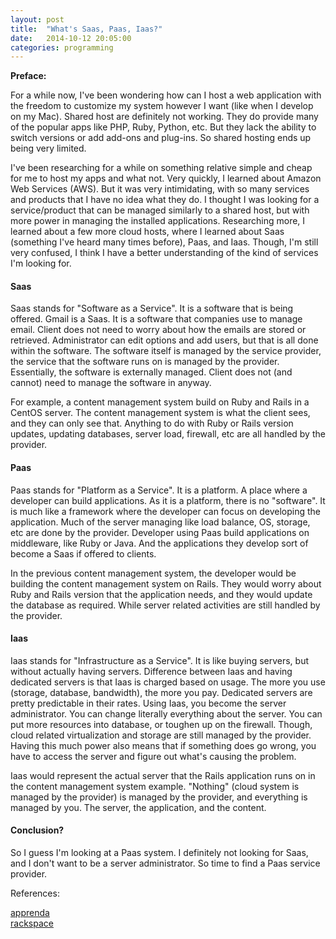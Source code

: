 ```yaml
---
layout: post
title:  "What's Saas, Paas, Iaas?"
date:   2014-10-12 20:05:00
categories: programming
---
```


**Preface:**

For a while now, I've been wondering how can I host a web application with the freedom to customize my system however I want (like when I develop on my Mac). Shared host are definitely not working. They do provide many of the popular apps like PHP, Ruby, Python, etc. But they lack the ability to switch versions or add add-ons and plug-ins. So shared hosting ends up being very limited.

I've been researching for a while on something relative simple and cheap for me to host my apps and what not. Very quickly, I learned about Amazon Web Services (AWS). But it was very intimidating, with so many services and products that I have no idea what they do. I thought I was looking for a service/product that can be managed similarly to a shared host, but with more power in managing the installed applications. Researching more, I learned about a few more cloud hosts, where I learned about Saas (something I've heard many times before), Paas, and Iaas. Though, I'm still very confused, I think I have a better understanding of the kind of services I'm looking for.

#### Saas ####

Saas stands for "Software as a Service". It is a software that is being offered. Gmail is a Saas. It is a software that companies use to manage email. Client does not need to worry about how the emails are stored or retrieved. Administrator can edit options and add users, but that is all done within the software. The software itself is managed by the service provider, the service that the software runs on is managed by the provider. Essentially, the software is externally managed. Client does not (and cannot) need to manage the software in anyway.

For example, a content management system build on Ruby and Rails in a CentOS server. The content management system is what the client sees, and they can only see that. Anything to do with Ruby or Rails version updates, updating databases, server load, firewall, etc are all handled by the provider.

#### Paas ####

Paas stands for "Platform as a Service". It is a platform. A place where a developer can build applications. As it is a platform, there is no "software". It is much like a framework where the developer can focus on developing the application. Much of the server managing like load balance, OS, storage, etc are done by the provider. Developer using Paas build applications on middleware, like Ruby or Java. And the applications they develop sort of become a Saas if offered to clients.

In the previous content management system, the developer would be building the content management system on Rails. They would worry about Ruby and Rails version that the application needs, and they would update the database as required. While server related activities are still handled by the provider.

#### Iaas ####

Iaas stands for "Infrastructure as a Service". It is like buying servers, but without actually having servers. Difference between Iaas and having dedicated servers is that Iaas is charged based on usage. The more you use (storage, database, bandwidth), the more you pay. Dedicated servers are pretty predictable in their rates. Using Iaas, you become the server administrator. You can change literally everything about the server. You can put more resources into database, or toughen up on the firewall. Though, cloud related virtualization and storage are still managed by the provider. Having this much power also means that if something does go wrong, you have to access the server and figure out what's causing the problem.

Iaas would represent the actual server that the Rails application runs on in the content management system example. "Nothing" (cloud system is managed by the provider) is managed by the provider, and everything is managed by you. The server, the application, and the content.

#### Conclusion? ####

So I guess I'm looking at a Paas system. I definitely not looking for Saas, and I don't want to be a server administrator. So time to find a Paas service provider.


References:

[apprenda](http://apprenda.com/library/paas/iaas-paas-saas-explained-compared/) <br />
[rackspace](http://www.rackspace.com/knowledge_center/whitepaper/understanding-the-cloud-computing-stack-saas-paas-iaas)